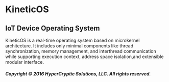 # KineticOS

## IoT Device Operating System

KineticOS is a real-time operating system based on microkernel architecture. It includes only minimal components like thread synchronization, memory management, and interthread communication while supporting execution context, address space isolation,and extensible modular interface.



##### Copyright © 2016 HyperCryptic Solutions, LLC. All rights reserved.
